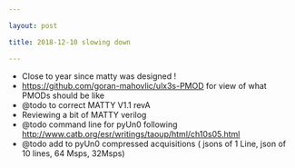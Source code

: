 ```yaml
---

layout: post

title: 2018-12-10 slowing down

---
```



-   Close to year since matty was designed !
-   https://github.com/goran-mahovlic/ulx3s-PMOD for view of what PMODs
    should be like
-   @todo to correct MATTY V1.1 revA
-   Reviewing a bit of MATTY verilog
-   @todo command line for pyUn0 following
    http://www.catb.org/esr/writings/taoup/html/ch10s05.html
-   @todo add to pyUn0 compressed acquisitions ( jsons of 1 Line, json
    of 10 lines, 64 Msps, 32Msps)


